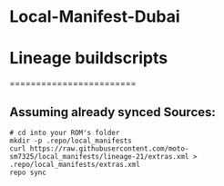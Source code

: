 # Local-Manifest-Dubai

# Lineage buildscripts
========================

Assuming already synced Sources:
----------
    # cd into your ROM's folder
    mkdir -p .repo/local_manifests
    curl https://raw.githubusercontent.com/moto-sm7325/local_manifests/lineage-21/extras.xml > .repo/local_manifests/extras.xml
    repo sync
